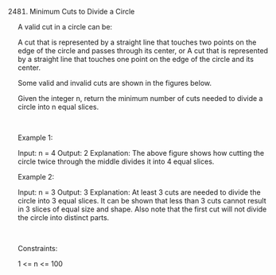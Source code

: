 2481. Minimum Cuts to Divide a Circle

A valid cut in a circle can be:

A cut that is represented by a straight line that touches two points on the edge of the circle and passes through its center, or
A cut that is represented by a straight line that touches one point on the edge of the circle and its center.

Some valid and invalid cuts are shown in the figures below.

Given the integer n, return the minimum number of cuts needed to divide a circle into n equal slices.

 

Example 1:

Input: n = 4
Output: 2
Explanation: 
The above figure shows how cutting the circle twice through the middle divides it into 4 equal slices.


Example 2:

Input: n = 3
Output: 3
Explanation:
At least 3 cuts are needed to divide the circle into 3 equal slices. 
It can be shown that less than 3 cuts cannot result in 3 slices of equal size and shape.
Also note that the first cut will not divide the circle into distinct parts.


 

Constraints:

1 <= n <= 100